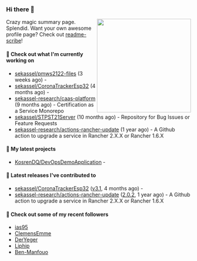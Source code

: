 ### Hi there 👋

<img align="right" src="https://github.com/KosrenDQ.png?size=512" width="256">

Crazy magic summary page. Splendid.
Want your own awesome profile page? Check out [readme-scribe](https://github.com/muesli/readme-scribe)!

#### 👷 Check out what I'm currently working on

- [sekassel/pmws2122-files](https://github.com/sekassel/pmws2122-files) (3 weeks ago) - 
- [sekassel/CoronaTrackerEsp32](https://github.com/sekassel/CoronaTrackerEsp32) (4 months ago) - 
- [sekassel-research/caas-platform](https://github.com/sekassel-research/caas-platform) (9 months ago) - Certification as a Service Monorepo
- [sekassel/STPST21Server](https://github.com/sekassel/STPST21Server) (10 months ago) - Repository for Bug Issues or Feature Requests
- [sekassel-research/actions-rancher-update](https://github.com/sekassel-research/actions-rancher-update) (1 year ago) - A Github action to upgrade a service in Rancher 2.X.X or Rancher 1.6.X

#### 🌱 My latest projects

- [KosrenDQ/DevOpsDemoApplication](https://github.com/KosrenDQ/DevOpsDemoApplication) - 

#### 🔭 Latest releases I've contributed to

- [sekassel/CoronaTrackerEsp32](https://github.com/sekassel/CoronaTrackerEsp32) ([v3.1](https://github.com/sekassel/CoronaTrackerEsp32/releases/tag/v3.1), 4 months ago) - 
- [sekassel-research/actions-rancher-update](https://github.com/sekassel-research/actions-rancher-update) ([2.0.2](https://github.com/sekassel-research/actions-rancher-update/releases/tag/2.0.2), 1 year ago) - A Github action to upgrade a service in Rancher 2.X.X or Rancher 1.6.X

#### 👯 Check out some of my recent followers

- [ias95](https://github.com/ias95)
- [ClemensEmme](https://github.com/ClemensEmme)
- [DerYeger](https://github.com/DerYeger)
- [Liphip](https://github.com/Liphip)
- [Ben-Manfouo](https://github.com/Ben-Manfouo)
